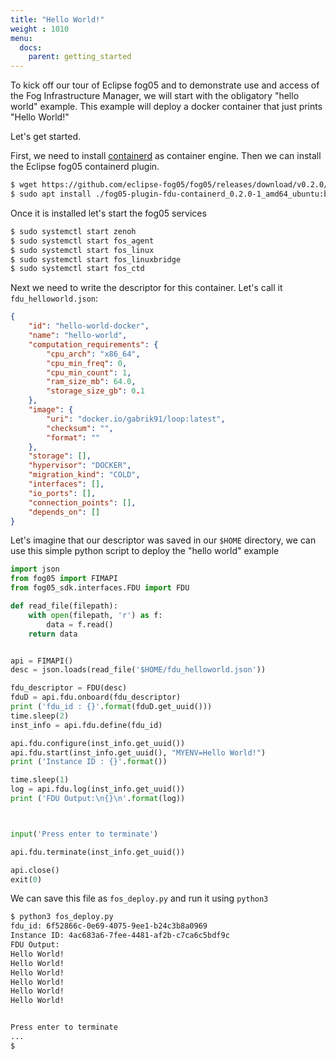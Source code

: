 ```yaml
---
title: "Hello World!"
weight : 1010
menu:
  docs:
    parent: getting_started
---
```


To kick off our tour of Eclipse fog05 and to demonstrate use and access of the Fog Infrastructure Manager, we will start with the obligatory "hello world"
example.
This example will deploy a docker container that just prints "Hello World!"

Let's get started.

First, we need to install [containerd](https://containerd.io/) as container engine.
Then we can install the Eclipse fog05 containerd plugin.

```bash
$ wget https://github.com/eclipse-fog05/fog05/releases/download/v0.2.0/fog05-plugin-fdu-containerd_0.2.0-1_amd64_ubuntu:bionic.deb
$ sudo apt install ./fog05-plugin-fdu-containerd_0.2.0-1_amd64_ubuntu:bionic.deb
```

Once it is installed let's start the fog05 services

```bash
$ sudo systemctl start zenoh
$ sudo systemctl start fos_agent
$ sudo systemctl start fos_linux
$ sudo systemctl start fos_linuxbridge
$ sudo systemctl start fos_ctd
```


Next we need to write the descriptor for this container.
Let's call it `fdu_helloworld.json`:

```json
{
    "id": "hello-world-docker",
    "name": "hello-world",
    "computation_requirements": {
        "cpu_arch": "x86_64",
        "cpu_min_freq": 0,
        "cpu_min_count": 1,
        "ram_size_mb": 64.0,
        "storage_size_gb": 0.1
    },
    "image": {
        "uri": "docker.io/gabrik91/loop:latest",
        "checksum": "",
        "format": ""
    },
    "storage": [],
    "hypervisor": "DOCKER",
    "migration_kind": "COLD",
    "interfaces": [],
    "io_ports": [],
    "connection_points": [],
    "depends_on": []
}
```


Let's imagine that our descriptor was saved in our `$HOME` directory,
we can use this simple python script to deploy the "hello world" example

```python
import json
from fog05 import FIMAPI
from fog05_sdk.interfaces.FDU import FDU

def read_file(filepath):
    with open(filepath, 'r') as f:
        data = f.read()
    return data


api = FIMAPI()
desc = json.loads(read_file('$HOME/fdu_helloworld.json'))

fdu_descriptor = FDU(desc)
fduD = api.fdu.onboard(fdu_descriptor)
print ('fdu_id : {}'.format(fduD.get_uuid()))
time.sleep(2)
inst_info = api.fdu.define(fdu_id)

api.fdu.configure(inst_info.get_uuid())
api.fdu.start(inst_info.get_uuid(), "MYENV=Hello World!")
print ('Instance ID : {}'.format())

time.sleep(1)
log = api.fdu.log(inst_info.get_uuid())
print ('FDU Output:\n{}\n'.format(log))



input('Press enter to terminate')

api.fdu.terminate(inst_info.get_uuid())

api.close()
exit(0)
```

We can save this file as `fos_deploy.py` and run it using `python3`

```bash
$ python3 fos_deploy.py
fdu_id: 6f52866c-0e69-4075-9ee1-b24c3b8a0969
Instance ID: 4ac683a6-7fee-4481-af2b-c7ca6c5bdf9c
FDU Output:
Hello World!
Hello World!
Hello World!
Hello World!
Hello World!
Hello World!


Press enter to terminate
...
$
```



